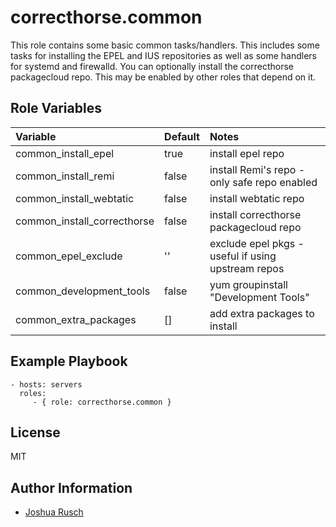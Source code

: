 correcthorse.common
=========

This role contains some basic common tasks/handlers. This includes some tasks for installing the EPEL and IUS repositories as well as some handlers for systemd and firewalld. You can optionally install the correcthorse packagecloud repo. This may be enabled by other roles that depend on it.

Role Variables
--------------
| Variable                              | Default                       | Notes                                         |
| :---                                  | :---                          | :---                                          |
| common_install_epel			| true				| install epel repo				|
| common_install_remi			| false				| install Remi's repo - only safe repo enabled	|
| common_install_webtatic		| false				| install webtatic repo				|
| common_install_correcthorse           | false                         | install correcthorse packagecloud repo	|
| common_epel_exclude			| ''				| exclude epel pkgs - useful if using upstream repos |
| common_development_tools		| false				| yum groupinstall "Development Tools"	       |
| common_extra_packages			| []				| add extra packages to install		       |

Example Playbook
----------------

    - hosts: servers
      roles:
         - { role: correcthorse.common }

License
-------

MIT

Author Information
------------------

* [Joshua Rusch](https://correct.horse/)
